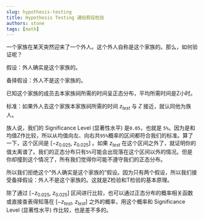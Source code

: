 ```yaml
---
slug: hypothesis-testing
title: Hypothesis Testing 通俗假设检验
authors: stone
tags: [math]
---
```


一个家族在某天突然迎来了一个外人。这个外人自称是这个家族的。那么，如何验证呢？

假设：外人确实是这个家族的。

备择假设：外人不是这个家族的。

已知这个家族的成员去本家族祠所需的时间呈正态分布，平均所需时间是Z小时。

标准：如果外人去这个家族本家族祠所需的时间 $z_{test}$ 与 $Z$ 接近，就认同他为族人。

族人说，我们的 Significance Level (显著性水平) 是`0.05`，也就是 `5%`。因为是和均值Z作比较，所以从均值向左、向右共`95%`概率的区间都符合我们的标准。算了一下，这个区间是 $[-z_{0.025},\ z_{0.025}]$ 。如果 $z_{test}$ 在这个区间之外了，就证明你的值太离谱了。我们的正态分布只有`5%`可能会出现落在这个区间以外的情况。但是你却撞到这个情况了，所有我们觉得你可能不遵守我们的正态分布。

所以我们拒绝这个“外人确实是这个家族的”假设。因为只有两个假设，所以我们接受备择假设：外人不是这个家族的。这就是Z检验和T检验的基本原理。

除了通过 $[-z_{0.025},\ z_{0.025}]$ 区间进行比较，也可以通过正态分布的概率相关函数或直接查表得知落在 $[-z_{test},\ z_{test}]$ 之外的概率，用这个概率和 Significance Level (显著性水平) 作比较，也是差不多的。
